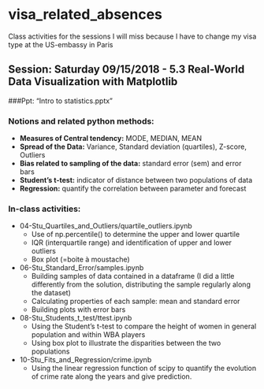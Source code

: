 # visa_related_absences

Class activities for the sessions I will miss because I have to change my visa type at the US-embassy in Paris

## Session: Saturday 09/15/2018 - 5.3 Real-World Data Visualization with Matplotlib

###Ppt: “Intro to statistics.pptx”

### Notions and related python methods:
* **Measures of Central tendency:** MODE, MEDIAN, MEAN
* **Spread of the Data:** Variance, Standard deviation (quartiles), Z-score, Outliers
* **Bias related to sampling of the data:** standard error (sem) and error bars
* **Student’s t-test:** indicator of distance between two populations of data
* **Regression:** quantify the correlation between parameter and forecast
 
### In-class activities:
- 04-Stu_Quartiles_and_Outliers/quartile_outliers.ipynb
  - Use of np.percentile() to determine the upper and lower quartile
  - IQR (interquartile range) and identification of upper and lower outliers
  - Box plot (=boite à moustache)
- 06-Stu_Standard_Error/samples.ipynb
  - Building samples of data contained in a dataframe (I did a little differently from the solution, distributing the sample regularly along the dataset)
  - Calculating properties of each sample: mean and standard error
  - Building plots with error bars
- 08-Stu_Students_t_test/ttest.ipynb
  - Using the Student’s t-test to compare the height of women in general population and within WBA players
  - Using box plot to illustrate the disparities between the two populations
- 10-Stu_Fits_and_Regression/crime.ipynb
  - Using the linear regression function of scipy to quantify the evolution of crime rate along the years and give prediction.
